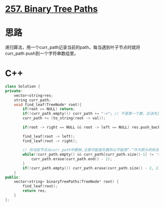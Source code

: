 # [257. Binary Tree Paths](https://leetcode.com/problems/binary-tree-paths/description/)
# 思路
递归算法，用一个curr_path记录当前的path，每当遇到叶子节点时就将curr_path push到一个字符串数组里。

# C++
``` C++
class Solution {
private:
    vector<string>res;
    string curr_path;
    void find_leaf(TreeNode* root){
        if(root == NULL) return;
        if(!curr_path.empty()) curr_path += "->"; // 不是第一个数，应该先加上“->”
        curr_path += (to_string(root -> val));
        
        if(root -> right == NULL && root -> left == NULL) res.push_back(curr_path);
        
        find_leaf(root -> left);
        find_leaf(root -> right);
        
        // 将当前节点从curr_path中删掉,注意可能是负数所以不能用“-”作为箭头的标志
        while(!curr_path.empty() && curr_path[curr_path.size()-1] != '>'){ // 删除最后一个字符直到curr_path空了或者遇到箭头的标志">"
            curr_path.erase(curr_path.end() - 1);
        }
        if(!curr_path.empty()) curr_path.erase(curr_path.size() - 2, 2); // 删除末尾的"->"
    }
public:
    vector<string> binaryTreePaths(TreeNode* root) {
        find_leaf(root);
        return res;
    }
};
```
